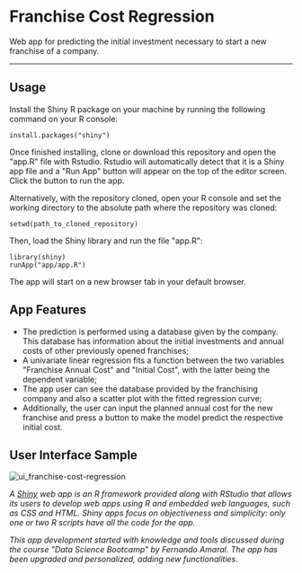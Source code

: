 # Franchise Cost Regression

Web app for predicting the initial investment necessary to start a new franchise of a company. 

---

## Usage

Install the Shiny R package on your machine by running the following command on your R console:

```
install.packages("shiny")
```

Once finished installing, clone or download this repository and open the "app.R" file with Rstudio. Rstudio will automatically detect that it is a Shiny app file and a "Run App" button will appear on the top of the editor screen. Click the button to run the app.

Alternatively, with the repository cloned, open your R console and set the working directory to the absolute path where the repository was cloned:

```
setwd(path_to_cloned_repository)
```

Then, load the Shiny library and run the file "app.R":

```
library(shiny)
runApp("app/app.R")
```

The app will start on a new browser tab in your default browser.

## App Features

* The prediction is performed using a database given by the company. This database has information about the initial investments and annual costs of other previously opened franchises;
* A univariate linear regression fits a function between the two variables "Franchise Annual Cost" and "Initial Cost", with the latter being the dependent variable;
* The app user can see the database provided by the franchising company and also a scatter plot with the fitted regression curve;
* Additionally, the user can input the planned annual cost for the new franchise and press a button to make the model predict the respective initial cost.

## User Interface Sample

![ui_franchise-cost-regression](https://user-images.githubusercontent.com/33037020/183149311-747c241c-9481-482a-b580-fd3acf6e7a3f.JPG)

*A [Shiny] web app is an R framework provided along with RStudio that allows its users to develop web apps using R and embedded web languages, such as CSS and HTML. Shiny apps focus on objectiveness and simplicity: only one or two R scripts have all the code for the app.*

*This app development started with knowledge and tools discussed during the course "Data Science Bootcamp" by Fernando Amaral. The app has been upgraded and personalized, adding new functionalities.*

[//]: #

[Shiny]: <https://www.shinyapps.io>
